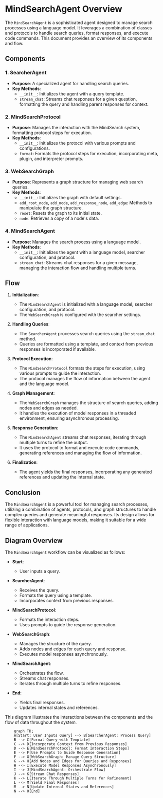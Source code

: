 # MindSearchAgent Overview

The `MindSearchAgent` is a sophisticated agent designed to manage search processes using a language model. It leverages a combination of classes and protocols to handle search queries, format responses, and execute code commands. This document provides an overview of its components and flow.

## Components

### 1. SearcherAgent

- **Purpose**: A specialized agent for handling search queries.
- **Key Methods**:
  - `__init__`: Initializes the agent with a query template.
  - `stream_chat`: Streams chat responses for a given question, formatting the query and handling parent responses for context.

### 2. MindSearchProtocol

- **Purpose**: Manages the interaction with the MindSearch system, formatting protocol steps for execution.
- **Key Methods**:
  - `__init__`: Initializes the protocol with various prompts and configurations.
  - `format`: Formats the protocol steps for execution, incorporating meta, plugin, and interpreter prompts.

### 3. WebSearchGraph

- **Purpose**: Represents a graph structure for managing web search queries.
- **Key Methods**:
  - `__init__`: Initializes the graph with default settings.
  - `add_root_node`, `add_node`, `add_response_node`, `add_edge`: Methods to manipulate the graph structure.
  - `reset`: Resets the graph to its initial state.
  - `node`: Retrieves a copy of a node's data.

### 4. MindSearchAgent

- **Purpose**: Manages the search process using a language model.
- **Key Methods**:
  - `__init__`: Initializes the agent with a language model, searcher configuration, and protocol.
  - `stream_chat`: Streams chat responses for a given message, managing the interaction flow and handling multiple turns.

## Flow

1. **Initialization**:
   - The `MindSearchAgent` is initialized with a language model, searcher configuration, and protocol.
   - The `WebSearchGraph` is configured with the searcher settings.

2. **Handling Queries**:
   - The `SearcherAgent` processes search queries using the `stream_chat` method.
   - Queries are formatted using a template, and context from previous responses is incorporated if available.

3. **Protocol Execution**:
   - The `MindSearchProtocol` formats the steps for execution, using various prompts to guide the interaction.
   - The protocol manages the flow of information between the agent and the language model.

4. **Graph Management**:
   - The `WebSearchGraph` manages the structure of search queries, adding nodes and edges as needed.
   - It handles the execution of model responses in a threaded environment, ensuring asynchronous processing.

5. **Response Generation**:
   - The `MindSearchAgent` streams chat responses, iterating through multiple turns to refine the output.
   - It uses the protocol to format and execute code commands, generating references and managing the flow of information.

6. **Finalization**:
   - The agent yields the final responses, incorporating any generated references and updating the internal state.

## Conclusion

The `MindSearchAgent` is a powerful tool for managing search processes, utilizing a combination of agents, protocols, and graph structures to handle complex queries and generate meaningful responses. Its design allows for flexible interaction with language models, making it suitable for a wide range of applications.

## Diagram Overview

The `MindSearchAgent` workflow can be visualized as follows:

- **Start**: 
  - User inputs a query.
  
- **SearcherAgent**:
  - Receives the query.
  - Formats the query using a template.
  - Incorporates context from previous responses.

- **MindSearchProtocol**:
  - Formats the interaction steps.
  - Uses prompts to guide the response generation.

- **WebSearchGraph**:
  - Manages the structure of the query.
  - Adds nodes and edges for each query and response.
  - Executes model responses asynchronously.

- **MindSearchAgent**:
  - Orchestrates the flow.
  - Streams chat responses.
  - Iterates through multiple turns to refine responses.

- **End**:
  - Yields final responses.
  - Updates internal states and references.

This diagram illustrates the interactions between the components and the flow of data throughout the system.

```mermaid
    graph TD;
    A[Start: User Inputs Query] --> B[SearcherAgent: Process Query]
    B --> C[Format Query with Template]
    C --> D[Incorporate Context from Previous Responses]
    D --> E[MindSearchProtocol: Format Interaction Steps]
    E --> F[Use Prompts to Guide Response Generation]
    F --> G[WebSearchGraph: Manage Query Structure]
    G --> H[Add Nodes and Edges for Queries and Responses]
    H --> I[Execute Model Responses Asynchronously]
    I --> J[MindSearchAgent: Orchestrate Flow]
    J --> K[Stream Chat Responses]
    K --> L[Iterate Through Multiple Turns for Refinement]
    L --> M[Yield Final Responses]
    M --> N[Update Internal States and References]
    N --> O[End]
```